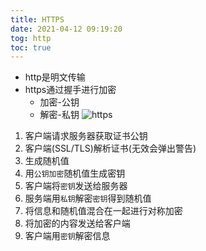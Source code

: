 ```yaml
---
title: HTTPS
date: 2021-04-12 09:19:20
tog: http
toc: true
---
```


* http是明文传输
* https通过握手进行加密
    * 加密-公钥
    * 解密-私钥
![https](/assets/httpImg/https.png "https")
1. 客户端请求服务器获取证书公钥
2. 客户端(SSL/TLS)解析证书(无效会弹出警告)
3. 生成随机值
4. 用`公钥加密`随机值生成密钥
5. 客户端将`密钥`发送给服务器
6. 服务端用`私钥`解密`密钥`得到随机值
7. 将信息和随机值混合在一起进行对称加密
8. 将加密的内容发送给客户端
9. 客户端用`密钥`解密信息